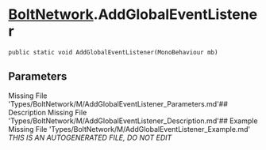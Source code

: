 # [BoltNetwork](Types/BoltNetwork.md).AddGlobalEventListener
`public static void AddGlobalEventListener(MonoBehaviour mb)`
## Parameters
Missing File 'Types/BoltNetwork/M/AddGlobalEventListener_Parameters.md'## Description
Missing File 'Types/BoltNetwork/M/AddGlobalEventListener_Description.md'## Example
Missing File 'Types/BoltNetwork/M/AddGlobalEventListener_Example.md'
*THIS IS AN AUTOGENERATED FILE, DO NOT EDIT*
